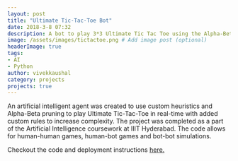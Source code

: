 ```yaml
---
layout: post
title: "Ultimate Tic-Tac-Toe Bot"
date: 2018-3-8 07:32
description: A bot to play 3*3 Ultimate Tic Tac Toe using the Alpha-Beta Minimax search tree and heuristics for optimisations.
image: /assets/images/tictactoe.png # Add image post (optional)
headerImage: true
tags:
- AI
- Python
author: vivekkaushal
category: projects
projects: true
---
```


An artificial intelligent agent was created to use custom heuristics and Alpha-Beta pruning to play Ultimate Tic-Tac-Toe in real-time with added custom rules to increase complexity. The project was completed as a part of the Artificial Intelligence coursework at IIIT Hyderabad. The code allows for human-human games, human-bot games and bot-bot simulations.

Checkout the code and deployment instructions [here.](https://github.com/kaushalvivek/Ultimate-Tic-Tac-Toe-Bot)